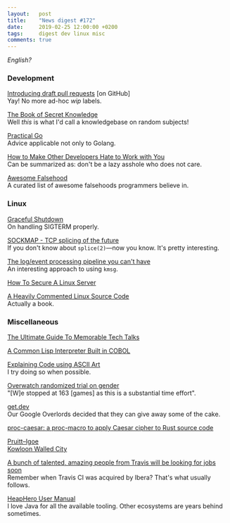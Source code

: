```yaml
---
layout:   post
title:    "News digest #172"
date:     2019-02-25 12:00:00 +0200
tags:     digest dev linux misc
comments: true
---
```


_English?_

### Development

[Introducing draft pull requests](https://github.blog/2019-02-14-introducing-draft-pull-requests/) [on GitHub]<br/>
Yay! No more ad-hoc _wip_ labels.

[The Book of Secret Knowledge](https://github.com/trimstray/the-book-of-secret-knowledge)<br/>
Well _this_ is what I'd call a knowledgebase on random subjects!

[Practical Go](https://dave.cheney.net/practical-go/presentations/qcon-china.html)<br/>
Advice applicable not only to Golang.

[How to Make Other Developers Hate to Work with You](https://anaxi.com/blog/2019/02/20/how-to-make-other-developers-hate-to-work-with-you/)<br/>
Can be summarized as: don't be a lazy asshole who does not care.

[Awesome Falsehood](https://github.com/kdeldycke/awesome-falsehood)<br/>
A curated list of awesome falsehoods programmers believe in.

### Linux

[Graceful Shutdown](http://250bpm.com/blog:146)<br/>
On handling SIGTERM properly.

[SOCKMAP - TCP splicing of the future](https://blog.cloudflare.com/sockmap-tcp-splicing-of-the-future/)<br/>
If you don't know about `splice(2)`—now you know. It's pretty interesting.

[The log/event processing pipeline you can't have](https://apenwarr.ca/log/20190216)<br/>
An interesting approach to using `kmsg`.

[How To Secure A Linux Server](https://github.com/imthenachoman/How-To-Secure-A-Linux-Server)

[A Heavily Commented Linux Source Code](http://www.oldlinux.org/download/ECLK-5.0-WithCover.pdf)<br/>
Actually a book.

### Miscellaneous

[The Ultimate Guide To Memorable Tech Talks](https://medium.com/@nnja/the-ultimate-guide-to-memorable-tech-talks-e7c350778d4b)

[A Common Lisp Interpreter Built in COBOL](https://github.com/lauryndbrown/Cisp)

[Explaining Code using ASCII Art](https://blog.regehr.org/archives/1653)<br/>
I try doing so when possible.

[Overwatch randomized trial on gender](http://danluu.com/overwatch-gender/)<br/>
"[W]e stopped at 163 [games] as this is a substantial time effort".

[get.dev](https://get.dev)<br/>
Our Google Overlords decided that they can give away some of the cake.

[proc-caesar: a proc-macro to apply Caesar cipher to Rust source code](https://github.com/matklad/proc-caesar)

[Pruitt–Igoe](https://en.wikipedia.org/wiki/Pruitt–Igoe)<br/>
[Kowloon Walled City](https://en.wikipedia.org/wiki/Kowloon_Walled_City)

[A bunch of talented, amazing people from Travis will be looking for jobs soon](https://twitter.com/carmatrocity/status/1098538649908666368)<br/>
Remember when Travis CI was acquired by Ibera? That's what usually follows.

[HeapHero User Manual](https://blog.heaphero.io/2018/04/13/heaphero-user-manual-2/#HeapStat)<br/>
I love Java for all the available tooling. Other ecosystems are years behind sometimes.
